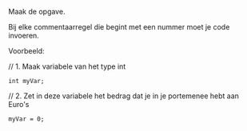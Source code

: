 Maak de opgave.


Bij elke commentaarregel die begint met een nummer moet je code invoeren.


Voorbeeld:


//  1. Maak variabele van het type int

    int myVar;

//  2. Zet in deze variabele het bedrag dat je in je portemenee hebt aan Euro's

    myVar = 0;
    
    
    

